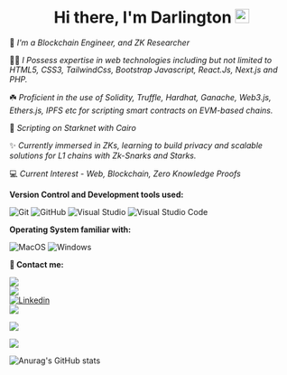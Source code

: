 <h1 align="center">
  Hi there, I'm Darlington <img src="https://media.giphy.com/media/hvRJCLFzcasrR4ia7z/giphy.gif" width="25px" height="25px">
</h1>

🔭 *I'm a Blockchain Engineer, and ZK Researcher*

👨‍💻 *I Possess expertise in web technologies including but not limited to HTML5, CSS3, TailwindCss, Bootstrap Javascript, React.Js, Next.js and PHP.*

☘️ *Proficient in the use of Solidity, Truffle, Hardhat, Ganache, Web3.js, Ethers.js, IPFS etc for scripting smart contracts on EVM-based chains.*

🦚 *Scripting on Starknet with Cairo*

✨ *Currently immersed in ZKs, learning to build privacy and scalable solutions for L1 chains with Zk-Snarks and Starks.*

:computer: *Current Interest - Web, Blockchain, Zero Knowledge Proofs*

**Version Control and Development tools used:**
<p>
  <img alt="Git" src="https://img.shields.io/badge/Git-F05032?logo=git&logoColor=white&style=flat" />
  <img alt="GitHub" src="https://img.shields.io/badge/GitHub-181717?logo=github&logoColor=white&style=flat" />
  <img alt="Visual Studio" src="https://img.shields.io/badge/Visual Studio-5C2D91?logo=visual+studio&logoColor=white&style=flat" />
  <img alt="Visual Studio Code" src="https://img.shields.io/badge/Visual Studio Code-007ACC?logo=visual+studio+code&logoColor=white&style=flat" />
</p>

**Operating System familiar with:**
<p>
  <img alt="MacOS" src="https://img.shields.io/badge/MacOS-000000?logo=macos&logoColor=white&style=flat" />
  <img alt="Windows" src="https://img.shields.io/badge/Windows-0078D6?logo=windows&logoColor=white&style=flat" />
</p>

**👀 Contact me:**
<p>
  <a href="https://medium.com/@darlingtonnnam">
    <img src="https://img.shields.io/badge/Medium-12100E?style=for-the-badge&logo=medium&logoColor=white" />
  </a>
  <br />
  
  <a href="https://twitter.com/0xdarlington">
     <img src="https://img.shields.io/twitter/follow/0xdarlington?style=social" />
  </a>
  <br />
   
   <a href="https://www.linkedin.com/in/nnamdarlington">
    <img
      alt="Linkedin"
      src="https://img.shields.io/badge/linkedin-0077B5?logo=linkedin&logoColor=white&style=flat"
    />
  </a>
  <br />
  
  <a href="mailto: darlingtonnnam@gmail.com">
    <img src="https://img.shields.io/badge/Gmail-D14836?style=for-the-badge&logo=gmail&logoColor=white" />
  </a>
</p>

![](https://komarev.com/ghpvc/?username=Darlington02)

![](https://github-profile-summary-cards.vercel.app/api/cards/repos-per-language?username=Darlington02&theme=monokai)

![Anurag's GitHub stats](https://github-readme-stats.vercel.app/api?username=Darlington02&show_icons=true&theme=radical)


